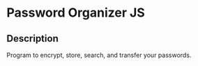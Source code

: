 # Password Organizer JS

## **Description**

Program to encrypt, store, search, and transfer your passwords.
